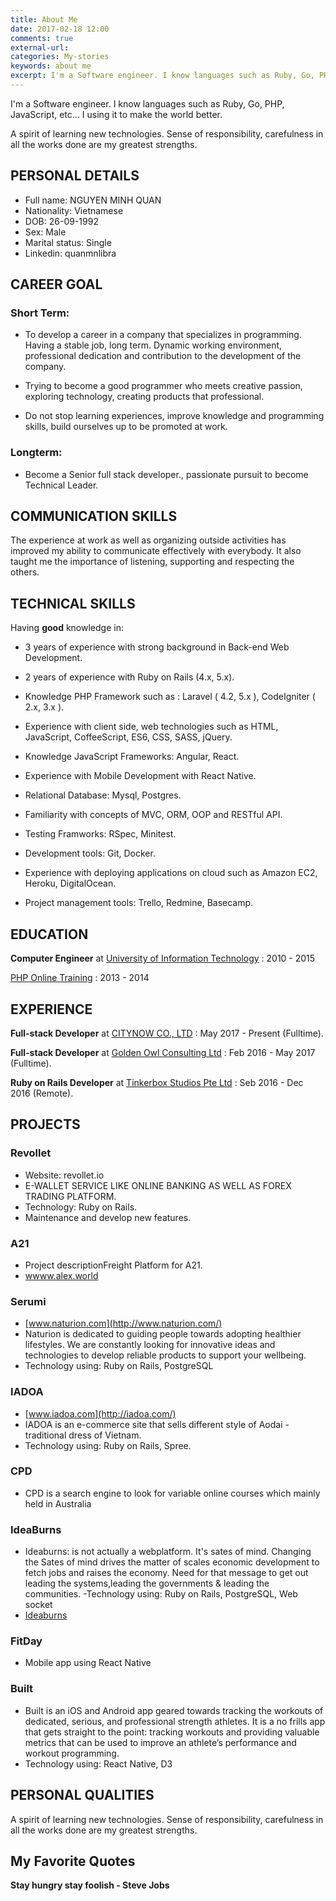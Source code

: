 ```yaml
---
title: About Me
date: 2017-02-18 12:00
comments: true
external-url:
categories: My-stories
keywords: about me
excerpt: I'm a Software engineer. I know languages such as Ruby, Go, PHP, JavaScript, etc... I using it to make the world better. 
---
```


I'm a Software engineer. I know languages such as Ruby, Go, PHP, JavaScript, etc... I using it to make the world better. 

A spirit of learning new technologies. Sense of responsibility, carefulness in all the works done are my greatest strengths.

## PERSONAL DETAILS

  - Full name: NGUYEN MINH QUAN
  - Nationality: Vietnamese
  - DOB: 26-09-1992
  - Sex: Male
  - Marital status: Single
  - Linkedin: quanmnlibra

## CAREER GOAL

### Short Term:

  - To develop a career in a company that specializes in programming. 
    Having a stable job, long term. Dynamic working environment, 
    professional dedication and contribution to the development of the company.

  - Trying to become a good programmer who meets creative passion, 
    exploring technology, creating products that professional.

  - Do not stop learning experiences, improve knowledge and 
    programming skills, build ourselves up to be promoted at work.

### Longterm:

  - Become a Senior full stack developer., passionate pursuit to become 
    Technical Leader.

## COMMUNICATION SKILLS

  The experience at work as well as organizing outside activities has improved my ability to communicate effectively with everybody. It also taught me the importance of listening, supporting and respecting the others.

## TECHNICAL SKILLS

Having **good** knowledge in:

- 3 years of experience with strong background in Back-end Web Development.

- 2 years of experience with Ruby on Rails (4.x, 5.x).

- Knowledge PHP Framework such as : Laravel ( 4.2, 5.x ), CodeIgniter 
    ( 2.x, 3.x ).

- Experience with client side, web technologies such as HTML, JavaScript, CoffeeScript, ES6, CSS, SASS, jQuery.

- Knowledge JavaScript Frameworks: Angular, React.

- Experience with Mobile Development with React Native.

- Relational Database: Mysql, Postgres.

- Familiarity with concepts of MVC, ORM, OOP and RESTful API.

- Testing Framworks: RSpec, Minitest.

- Development tools: Git, Docker.

- Experience with deploying applications on cloud such as Amazon EC2, Heroku, DigitalOcean.

- Project management tools: Trello, Redmine, Basecamp.

## EDUCATION

 **Computer Engineer** at [University of Information Technology](https://www.linkedin.com/school/15135546?pathWildcard=15135546) : 2010 - 2015

 [PHP Online Training](http://www.qhonline.edu.vn) : 2013 - 2014

## EXPERIENCE

**Full-stack Developer** at [CITYNOW CO., LTD](http://citynow.vn) : May 2017 - Present (Fulltime).

**Full-stack Developer** at [Golden Owl Consulting Ltd](https://www.linkedin.com/company-beta/10340155/) : Feb 2016 - May 2017 (Fulltime).

**Ruby on Rails Developer** at [Tinkerbox Studios Pte Ltd](https://www.linkedin.com/company-beta/561370/) : Seb 2016 - Dec 2016 (Remote).
 
## PROJECTS 

### Revollet

 - Website: revollet.io
 - E-WALLET SERVICE LIKE ONLINE BANKING AS WELL AS FOREX TRADING PLATFORM.
 - Technology: Ruby on Rails.
 - Maintenance and develop new features.

### A21
  - Project descriptionFreight Platform for A21.
  - [wwww.alex.world](http://alex.world/)

### Serumi
  - [www.naturion.com](http://www.naturion.com/)
  - Naturion is dedicated to guiding people towards adopting healthier lifestyles. We are constantly looking for innovative ideas and technologies to develop reliable products to support your wellbeing.
  - Technology using: Ruby on Rails, PostgreSQL

### IADOA
  - [www.iadoa.com](http://iadoa.com/)
  - IADOA is an e-commerce site that sells different style of Aodai - traditional dress of Vietnam.
  - Technology using: Ruby on Rails, Spree.

### CPD
  - CPD is a search engine to look for variable online courses which mainly held in Australia

### IdeaBurns
  - Ideaburns: is not actually a webplatform. It's sates of mind. Changing the Sates of mind drives the matter of scales economic development to fetch jobs and raises the economy. Need for that message to get out leading the systems,leading the governments & leading the communities.
  -Technology using: Ruby on Rails, PostgreSQL, Web socket
  - [Ideaburns](http://ideaburn-goldenowl.herokuapp.com)

### FitDay
  - Mobile app using React Native

### Built
  - Built is an iOS and Android app geared towards tracking the workouts of dedicated, serious, and professional strength athletes. It is a no frills app that gets straight to the point: tracking workouts and providing valuable metrics that can be used to improve an athlete’s performance and workout programming.
  - Technology using: React Native, D3

## PERSONAL QUALITIES

  A spirit of learning new technologies.
  Sense of responsibility, carefulness in all the works done are my greatest strengths.

## My Favorite Quotes

**Stay hungry stay foolish - Steve Jobs**


  

